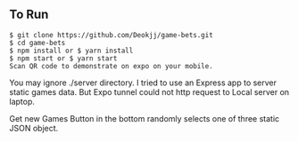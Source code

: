 ## To Run 
```
$ git clone https://github.com/Deokjj/game-bets.git
$ cd game-bets
$ npm install or $ yarn install
$ npm start or $ yarn start
Scan QR code to demonstrate on expo on your mobile.
```

You may ignore ./server directory.
I tried to use an Express app to server static games data. 
But Expo tunnel could not http request to Local server on laptop.

Get new Games Button in the bottom randomly selects one of three static JSON object.
